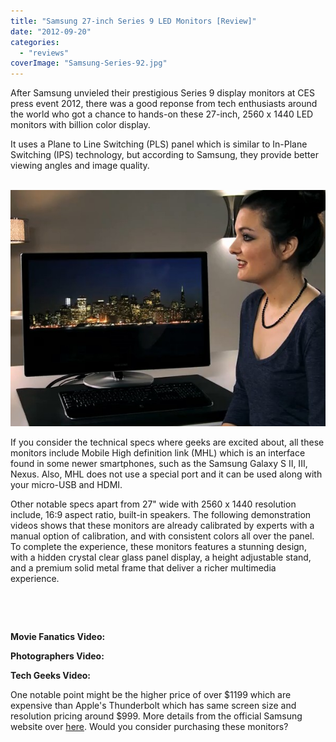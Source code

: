 ```yaml
---
title: "Samsung 27-inch Series 9 LED Monitors [Review]"
date: "2012-09-20"
categories: 
  - "reviews"
coverImage: "Samsung-Series-92.jpg"
---
```


After Samsung unvieled their prestigious Series 9 display monitors at CES press event 2012, there was a good reponse from tech enthusiasts around the world who got a chance to hands-on these 27-inch, 2560 x 1440 LED monitors with billion color display.

It uses a Plane to Line Switching (PLS) panel which is similar to In-Plane Switching (IPS) technology, but according to Samsung, they provide better viewing angles and image quality.

 [![](images/Samsung-Series-92.jpg "Samsung Series 9")](http://iCosmoGeek.com/samsung-27-inch-series-9-led-monitors-review/samsung-series-9-3/)

If you consider the technical specs where geeks are excited about, all these monitors include Mobile High definition link (MHL) which is an interface found in some newer smartphones, such as the Samsung Galaxy S II, III, Nexus. Also, MHL does not use a special port and it can be used along with your micro-USB and HDMI.

Other notable specs apart from 27" wide with 2560 x 1440 resolution include, 16:9 aspect ratio, built-in speakers. The following demonstration videos shows that these monitors are already calibrated by experts with a manual option of calibration, and with consistent colors all over the panel. To complete the experience, these monitors features a stunning design, with a hidden crystal clear glass panel display, a height adjustable stand, and a premium solid metal frame that deliver a richer multimedia experience.

 

 

**Movie Fanatics Video:**

<script type="text/javascript" src="http://videos.goviral-content.com/playerjs-yt/samsung_movie_12328.js?w=550&amp;h=400&amp;pID=63671&amp;bgc=ffffff&amp;cw=1432786&amp;skinName=light&amp;wmode=window&amp;hideChrome=0"></script>

**Photographers Video:**
<script type="text/javascript" src="http://videos.goviral-content.com/playerjs-yt/samsung_photographer_12329.js?w=550&amp;h=400&amp;pID=63671&amp;bgc=ffffff&amp;cw=1432789&amp;skinName=light&amp;wmode=window&amp;hideChrome=0"></script>

**Tech Geeks Video:**

<script type="text/javascript" src="http://videos.goviral-content.com/playerjs-yt/samsung_geek_12330.js?w=550&amp;h=400&amp;pID=63671&amp;bgc=ffffff&amp;cw=1432790&amp;skinName=light&amp;wmode=window&amp;hideChrome=0"></script>

One notable point might be the higher price of over $1199 which are expensive than Apple's Thunderbolt which has same screen size and resolution pricing around $999. More details from the official Samsung website over [here](http://www.samsung.com/us/computer/monitors/LS27B970DS/ZA). Would you consider purchasing these monitors?
